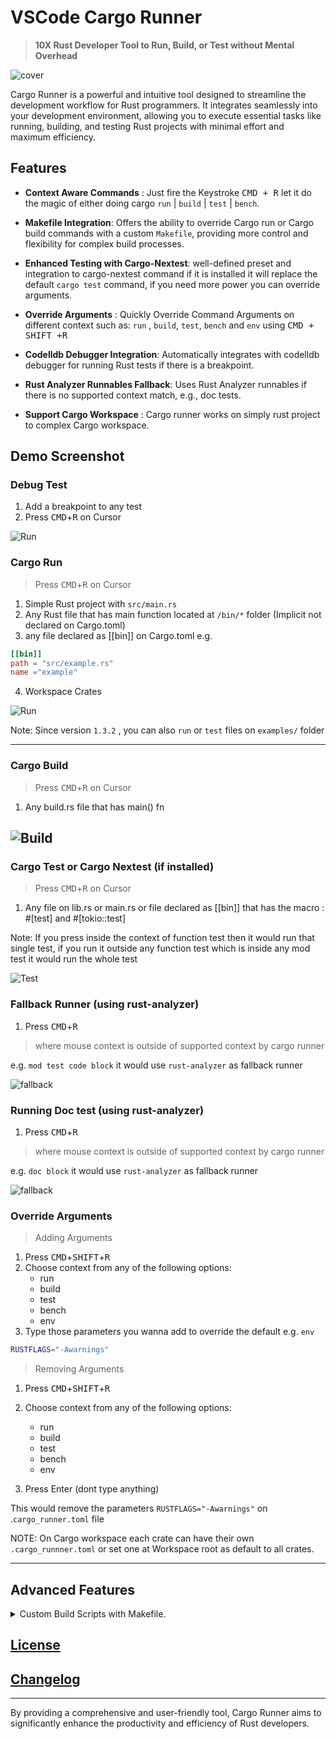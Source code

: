 # VSCode Cargo Runner

> **10X Rust Developer Tool to Run, Build, or Test without Mental Overhead**

![cover](https://github.com/codeitlikemiley/cargo-runner/blob/main/images/cover.png?raw=true)

Cargo Runner is a powerful and intuitive tool designed to streamline the development workflow for Rust programmers. It integrates seamlessly into your development environment, allowing you to execute essential tasks like running, building, and testing Rust projects with minimal effort and maximum efficiency.

## Features

- **Context Aware Commands** : Just fire the Keystroke <kbd>CMD + R</kbd> let it do the magic of either doing cargo `run` | `build` | `test` | `bench`.

- **Makefile Integration**: Offers the ability to override Cargo run or Cargo build commands with a custom `Makefile`, providing more control and flexibility for complex build processes.

- **Enhanced Testing with Cargo-Nextest**: well-defined preset and integration to cargo-nextest command if it is installed it will replace the default `cargo test` command, if you need more power you can override arguments.

- **Override Arguments** : Quickly Override Command Arguments on different context such as: `run` , `build`, `test`, `bench`  and `env` using <kbd>CMD + SHIFT +R </kbd>

- **Codelldb Debugger Integration**: Automatically integrates with codelldb debugger for running Rust tests if there is a breakpoint.

- **Rust Analyzer Runnables Fallback**: Uses Rust Analyzer runnables if there is no supported context match, e.g., doc tests.

- **Support Cargo Workspace** : Cargo runner works on simply rust project to complex Cargo workspace.

## Demo Screenshot

### Debug Test 

1. Add a breakpoint to any test
2. Press <kbd>CMD</kbd>+<kbd>R</kbd> on Cursor

![Run](https://github.com/codeitlikemiley/cargo-runner/blob/main/images/debug.png?raw=true)

### Cargo Run 

> Press <kbd>CMD</kbd>+<kbd>R</kbd> on Cursor

1. Simple Rust project with `src/main.rs`
2. Any Rust file that has main function located at `/bin/*` folder (Implicit not declared on Cargo.toml)
3. any file declared as [[bin]] on Cargo.toml e.g.

```toml
[[bin]] 
path = "src/example.rs"
name ="example"
```
4. Workspace Crates

![Run](https://github.com/codeitlikemiley/cargo-runner/blob/main/images/run.png?raw=true)

Note: Since version `1.3.2` , you can also `run` or `test` files on `examples/` folder

---
### Cargo Build

> Press <kbd>CMD</kbd>+<kbd>R</kbd> on Cursor
1. Any build.rs file that has main() fn

![Build](https://github.com/codeitlikemiley/cargo-runner/blob/main/images/build.png?raw=true)
---
### Cargo Test or Cargo Nextest (if installed)
> Press <kbd>CMD</kbd>+<kbd>R</kbd> on  Cursor
1. Any file on lib.rs or main.rs or file declared as [[bin]] that has the macro : #[test] and #[tokio::test]

Note: If you press inside the context of function test then it would run that single test, if you run it outside any function test which is inside any mod test it would run the whole test

![Test](https://github.com/codeitlikemiley/cargo-runner/blob/main/images/cargo-nextest.png?raw=true)

### Fallback Runner (using rust-analyzer)
1. Press <kbd>CMD</kbd>+<kbd>R</kbd> 

> where mouse context is outside of supported context by cargo runner 

e.g. `mod test code block` it would use `rust-analyzer` as fallback runner

![fallback](https://github.com/codeitlikemiley/cargo-runner/blob/main/images/fallback.png?raw=true)

### Running Doc test (using rust-analyzer)
1. Press <kbd>CMD</kbd>+<kbd>R</kbd> 

> where mouse context is outside of supported context by cargo runner 

e.g. `doc block` it would use `rust-analyzer` as fallback runner

![fallback](https://github.com/codeitlikemiley/cargo-runner/blob/main/images/doc-test-fallback.png?raw=true)

### Override Arguments

> Adding Arguments
1. Press <kbd>CMD</kbd>+<kbd>SHIFT</kbd>+<kbd>R</kbd>
2. Choose context from any of the following options:
    - run
    - build
    - test
    - bench
    - env
3. Type those parameters you wanna add to override the default 
e.g.  `env`

```sh
RUSTFLAGS="-Awarnings"
```

> Removing Arguments
1. Press <kbd>CMD</kbd>+<kbd>SHIFT</kbd>+<kbd>R</kbd>

2. Choose context from any of the following options:
    - run
    - build
    - test
    - bench
    - env

3. Press Enter (dont type anything)

This would remove the parameters `RUSTFLAGS="-Awarnings"` on .`cargo_runner.toml` file

NOTE: On Cargo workspace each crate can have their own `.cargo_runnner.toml` or set one at Workspace root as default to all crates.

---

## Advanced Features

<details>
<summary> Custom Build Scripts with Makefile.</summary>

Create a Makefile on Rust project, you can have multiple Makefile if your working with Cargo Workspace
The choice is yours

![Makefile](https://github.com/codeitlikemiley/cargo-runner/blob/main/images/makefile.png?raw=true)

below is example makefile , you can add to you project to test 

```
# Makefile for a Rust project using cargo-leptos and cargo-nextest

# Default target
.PHONY: all
all: build

# Build target
.PHONY: build
build:
	cargo build --package REPLACE_WITH_YOUR_PACKAGE_NAME

.PHONY: run
run:
	cargo run --package REPLACE_WITH_YOUR_PACKAGE_NAME --bin REPLACE_WITH_YOUR_BIN_NAME

# Test target
.PHONY: test
test:
	cargo test

# Clean up
.PHONY: clean
clean:
	cargo clean
```
</details>



## [License](./LICENSE)

## [Changelog](./CHANGELOG.md)

---

By providing a comprehensive and user-friendly tool, Cargo Runner aims to significantly enhance the productivity and efficiency of Rust developers. 
